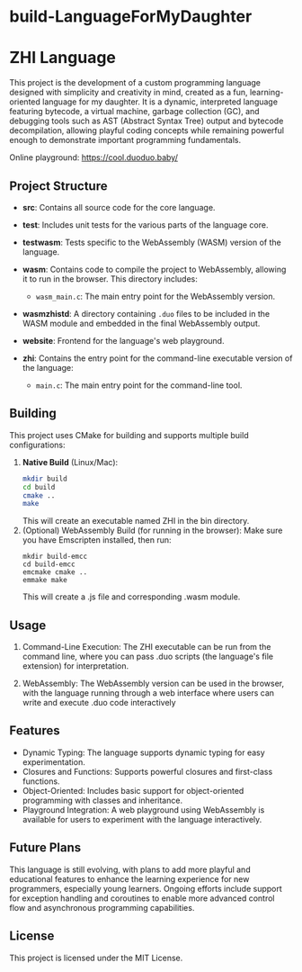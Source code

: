 # build-LanguageForMyDaughter

# ZHI Language

This project is the development of a custom programming language designed with simplicity and creativity in mind, created as a fun, learning-oriented language for my daughter. It is a dynamic, interpreted language featuring bytecode, a virtual machine, garbage collection (GC), and debugging tools such as AST (Abstract Syntax Tree) output and bytecode decompilation, allowing playful coding concepts while remaining powerful enough to demonstrate important programming fundamentals.

Online playground:
https://cool.duoduo.baby/
## Project Structure

- **src**: Contains all source code for the core language.

- **test**: Includes unit tests for the various parts of the language core.

- **testwasm**: Tests specific to the WebAssembly (WASM) version of the language.

- **wasm**: Contains code to compile the project to WebAssembly, allowing it to run in the browser. This directory includes:
    - `wasm_main.c`: The main entry point for the WebAssembly version.

- **wasmzhistd**: A directory containing `.duo` files to be included in the WASM module and embedded in the final WebAssembly output.

- **website**: Frontend for the language's web playground.

- **zhi**: Contains the entry point for the command-line executable version of the language:
    - `main.c`: The main entry point for the command-line tool.

## Building

This project uses CMake for building and supports multiple build configurations:

1. **Native Build** (Linux/Mac):
   ```bash
   mkdir build
   cd build
   cmake ..
   make
   ```
   This will create an executable named ZHI in the bin directory.
2. (Optional) WebAssembly Build (for running in the browser): Make sure you have Emscripten installed, then run:
   ```
   mkdir build-emcc
   cd build-emcc
   emcmake cmake ..
   emmake make
   ```
   This will create a .js file and corresponding .wasm module.

## Usage
1. Command-Line Execution: The ZHI executable can be run from the command line, where you can pass .duo scripts (the language's file extension) for interpretation.

2. WebAssembly: The WebAssembly version can be used in the browser, with the language running through a web interface where users can write and execute .duo code interactively

## Features
- Dynamic Typing: The language supports dynamic typing for easy experimentation.
- Closures and Functions: Supports powerful closures and first-class functions.
- Object-Oriented: Includes basic support for object-oriented programming with classes and inheritance.
- Playground Integration: A web playground using WebAssembly is available for users to experiment with the language interactively.

## Future Plans

This language is still evolving, with plans to add more playful and educational features to enhance the learning experience for new programmers, especially young learners. Ongoing efforts include support for exception handling and coroutines to enable more advanced control flow and asynchronous programming capabilities.

## License
This project is licensed under the MIT License.